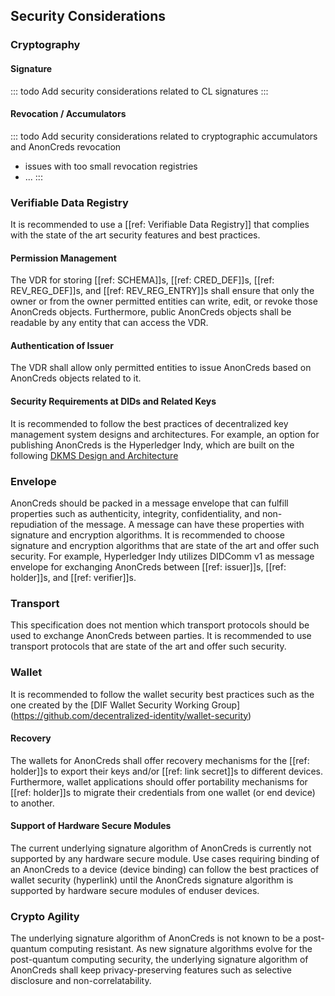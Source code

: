 ## Security Considerations

### Cryptography

#### Signature
::: todo
Add security considerations related to CL signatures
::: 

#### Revocation / Accumulators
::: todo
Add security considerations related to cryptographic accumulators and AnonCreds revocation
- issues with too small revocation registries
- ...
:::

### Verifiable Data Registry
It is recommended to use a [[ref: Verifiable Data Registry]] that complies with the state of the art security features and best practices.

#### Permission Management
The VDR for storing [[ref: SCHEMA]]s, [[ref: CRED_DEF]]s, [[ref: REV_REG_DEF]]s, and [[ref: REV_REG_ENTRY]]s shall ensure that only the owner or from the owner permitted entities can write, edit, or revoke those AnonCreds objects. Furthermore, public AnonCreds objects shall be readable by any entity that can access the VDR.

#### Authentication of Issuer
The VDR shall allow only permitted entities to issue AnonCreds based on AnonCreds objects related to it.  

#### Security Requirements at DIDs and Related Keys
It is recommended to follow the best practices of decentralized key management system designs and architectures. For example, an option for publishing AnonCreds is the Hyperledger Indy, which are built on the following [DKMS Design and Architecture](https://github.com/hyperledger/indy-sdk/blob/main/docs/design/005-dkms/DKMS%20Design%20and%20Architecture%20V3.md) 

### Envelope
AnonCreds should be packed in a message envelope that can fulfill properties such as authenticity, integrity, confidentiality, and non-repudiation of the message. A message can have these properties with signature and encryption algorithms. It is recommended to choose signature and encryption algorithms that are state of the art and offer such security. For example, Hyperledger Indy utilizes DIDComm v1 as message envelope for exchanging AnonCreds between [[ref: issuer]]s, [[ref: holder]]s, and [[ref: verifier]]s. 

### Transport
This specification does not mention which transport protocols should be used to exchange AnonCreds between parties. It is recommended to use transport protocols that are state of the art and offer such security.


### Wallet
It is recommended to follow the wallet security best practices such as the one created by the [DIF Wallet Security Working Group] (https://github.com/decentralized-identity/wallet-security)

#### Recovery
The wallets for AnonCreds shall offer recovery mechanisms for the [[ref: holder]]s to export their keys and/or [[ref: link secret]]s to different devices. Furthermore, wallet applications should offer portability mechanisms for [[ref: holder]]s to migrate their credentials from one wallet (or end device) to another. 

#### Support of Hardware Secure Modules
The current underlying signature algorithm of AnonCreds is currently not supported by any hardware secure module. Use cases requiring binding of an AnonCreds to a device (device binding) can follow the best practices of wallet security (hyperlink) until the AnonCreds signature algorithm is supported by hardware secure modules of enduser devices.  

### Crypto Agility
The underlying signature algorithm of AnonCreds is not known to be a post-quantum computing resistant. As new signature algorithms evolve for the post-quantum computing security, the underlying signature algorithm of AnonCreds shall keep privacy-preserving features such as selective disclosure and non-correlatability.

